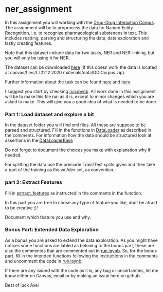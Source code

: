 # ner_assignment

In this assignment you will working with the [Drug-Drug Interaction Corpus](https://core.ac.uk/download/pdf/82785218.pdf). The assignment will be to proprocess the data for Named Entity Recognition, i.e. to recognize pharmacological substances in text. This includes reading, parsing and structuring the data, data exploration and lastly creating features. 

Note that this dataset include data for two tasks, NER and NER-linking, but you will only be using it for NER. 

The dataset can be downloaded [here](https://canvas.gu.se/files/3359925/download?download_frd=1) (if this doesn work the data is located at canvas/files/LT2212 2020 materials/data/DDICorpus.zip).

Further information about the task can be found [here](https://www.aclweb.org/anthology/S13-2056.pdf) and [here](https://www.cs.york.ac.uk/semeval-2013/task9.html)

I suggest you start by checking [run.ipynb](https://github.com/AxlAlm/ner_assignment/blob/master/run.ipynb). All work done in this assignment will be to make this file run as it is, except to minor changes which you are asked to make. This will give you a good idea of what is needed to be done.

### Part 1: Load dataset and explore a bit


In the dataset folder you will find xml files. All these are suppose to be parsed and structured. Fill in the functions in [DataLoader](https://github.com/AxlAlm/ner_assignment/blob/master/ass1/data_loading.py#L89) as described in the comments. For information how the data should be structured look at assertions in the [DataLoaderBase](https://github.com/AxlAlm/ner_assignment/blob/master/ass1/data_loading.py#L8)

Do not forget to document the choices you make with explanation why if needed.

For splitting the data use the premade Train/Test splits given and then take a part of the training as the val/dev set, as convention.


### part 2: Extract Features

Fill in [extract_features](https://github.com/AxlAlm/ner_assignment/blob/master/ass1/feature_extraction.py#L6) as instructed in the comments in the function.

In this part you are free to chose any type of feature you like, dont be afraid to be creative ;)! 

Document which feature you use and why.


### Bonus Part: Extended Data Exploration

As a bonus you are asked to extend the data exploration. As you might have notices some functions are labled as beloning to the bonus part, these are also the commentes that are commented out in [run.ipynb](https://github.com/AxlAlm/ner_assignment/blob/master/run.ipynb). So, for the bonus part, fill in the intended functions following the instructions in the comments and uncomment the code in [run.ipynb](https://github.com/AxlAlm/ner_assignment/blob/master/run.ipynb).



If there are any issued with the code as it is, any bug or uncertainties, let me know either on Canvas, email or by making an issue here on github.

Best of luck 
Axel
